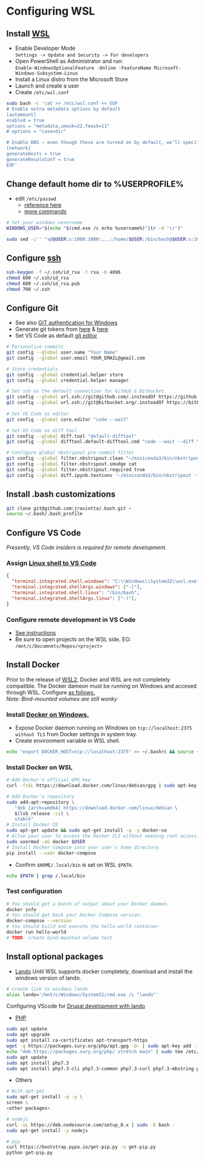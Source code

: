 # Configuring WSL  

## Install [WSL](https://docs.microsoft.com/en-us/windows/wsl/install-win10)  

* Enable Developer Mode  
  `Settings -> Update and Security -> For developers`  
* Open PowerShell as Administrator and run:  
  `Enable-WindowsOptionalFeature -Online -FeatureName Microsoft-Windows-Subsystem-Linux`
* Install a Linux distro from the Microsoft Store  
* Launch and create a user  
* Create `/etc/wsl.conf`  

```bash
sudo bash -c 'cat >> /etc/wsl.conf << EOF
# Enable extra metadata options by default
[automount]
enabled = true
options = "metadata,umask=22,fmask=11"
# options = "case=dir"

# Enable DNS – even though these are turned on by default, we’ll specify here just to be explicit.
[network]
generateHosts = true
generateResolvConf = true
EOF'
```  



## Change default home dir to %USERPROFILE%  

* edit `/etc/passwd`  
  * [reference here](https://brianketelsen.com/going-overboard-with-wsl-metadata/)  
  * [more commands](https://docs.microsoft.com/en-us/windows/wsl/user-support)

```bash
# Set your windows uesername
WINDOWS_USER="$(echo "$(cmd.exe /c echo %username%)"|tr -d '\r')"  

sudo sed -i'' "s@$USER:x:1000:1000:,,,:/home/$USER:/bin/bash@$USER:x:1000:1000:,,,:/mnt/c/$WINDOWS_USER:/bin/bash@g" /etc/passwd
```

## Configure [ssh](https://www.ssh.com/ssh/keygen/)  

```bash
ssh-keygen -f ~/.ssh/id_rsa -t rsa -b 4096
chmod 600 ~/.ssh/id_rsa
chmod 600 ~/.ssh/id_rsa.pub
chmod 700 ~/.ssh
```

## Configure Git

* See also [GIT authentication for Windows](https://github.com/Microsoft/Git-Credential-Manager-for-Windows)  
* Generate git tokens from [here](https://help.github.com/articles/creating-a-personal-access-token-for-the-command-line/) & [here](https://confluence.atlassian.com/bitbucketserver/personal-access-tokens-939515499.html)  
* Set VS Code as default [git editor](https://code.visualstudio.com/docs/editor/versioncontrol#_vs-code-as-git-editor)  

```bash
# Personalize commits
git config --global user.name "Your Name"
git config --global user.email YOUR_EMAIL@gmail.com

# Store credentials
git config --global credential.helper store
git config --global credential.helper manager

# Set ssh as the default connection for GitHub & Bitbucket.
git config --global url.ssh://git@github.com/.insteadOf https://github.com/  
git config --global url.ssh://git@bitbucket.org/.insteadOf https://bitbucket.org/  
  
# Set VS Code as editor
git config --global core.editor "code --wait"

# Set VS Code as diff tool
git config --global diff.tool "default-difftool"
git config --global difftool.default-difftool.cmd "code --wait --diff \$LOCAL \$REMOTE"

# Configure global nbstripout pre-commit filter
git config --global filter.nbstripout.clean "~/miniconda3/bin/nbstripout"
git config --global filter.nbstripout.smudge cat
git config --global filter.nbstripout.required true
git config --global diff.ipynb.textconv '~/miniconda3/bin/nbstripout -t'
```  

## Install .bash customizations

```bash  
git clone git@github.com:jraviotta/.bash.git ~
source ~/.bash/.bash_profile  
```

## Configure VS Code  

*Presently, VS Code insiders is required for remote development.*  

### Assign [Linux shell to VS Code](https://code.visualstudio.com/docs/editor/integrated-terminal#_configuration)  

```json
{  
  "terminal.integrated.shell.windows": "C:\\Windows\\System32\\wsl.exe",
  "terminal.integrated.shellArgs.windows": ["-l"],
  "terminal.integrated.shell.linux": "/bin/bash",
  "terminal.integrated.shellArgs.linux": ["-l"],
}
```

### Configure remote development in VS Code

* [See instructions](https://marketplace.visualstudio.com/items?itemName=ms-vscode-remote.vscode-remote-extensionpack)  
* Be sure to open projects on the WSL side.  EG: `/mnt/c/Documnets/Repos/<project>`  

## Install Docker  

Prior to the release of [WSL2](https://devblogs.microsoft.com/commandline/announcing-wsl-2/), Docker and WSL are not completely compatible. The Docker dameon must be running on Windows and accesed through WSL. Configure [as follows.](https://nickjanetakis.com/blog/setting-up-docker-for-windows-and-wsl-to-work-flawlessly)  
*Note: Bind-mounted volumes are still wonky*

### Install [Docker on Windows.](https://hub.docker.com/editions/community/docker-ce-desktop-windows)

* Expose Docker daemon running on Windows on `tcp://localhost:2375 without TLS` from Docker settings in system tray.
* Create environment variable in WSL shell.

```bash
echo "export DOCKER_HOST=tcp://localhost:2375" >> ~/.bashrc && source ~/.bashrc
```

### Install Docker on WSL

```bash
# Add Docker's official GPG key
curl -fsSL https://download.docker.com/linux/debian/gpg | sudo apt-key add -

# Add Docker's repository
sudo add-apt-repository \
   "deb [arch=amd64] https://download.docker.com/linux/debian \
   $(lsb_release -cs) \
   stable"
# Install Docker CE
sudo apt-get update && sudo apt-get install -q -y docker-ce
# Allow your user to access the Docker CLI without needing root access.
sudo usermod -aG docker $USER
# Install Docker Compose into your user's home directory.
pip install --user docker-compose
```

* Confirm `$HOME/.local/bin` is set on WSL `$PATH`.

```bash
echo $PATH | grep /.local/bin
```

### Test configuration

```bash
# You should get a bunch of output about your Docker daemon.
docker info
# You should get back your Docker Compose version.
docker-compose --version
# You should build and execute the hello-world container
docker run hello-world
# TODO: create bind-mounted volume test

```

## Install optional packages  

* [Lando](https://docs.devwithlando.io/installation/linux.html)
Until WSL supports docker completely, download and install the windows version of lando.

```bash
# create link to windows lando
alias lando='/mnt/c/Windows/System32/cmd.exe /c "lando"'
```

Configuring VScode for [Drupal development with lando](https://docs.devwithlando.io/guides/lando-with-vscode.html)

* [PHP](https://tecadmin.net/install-php-debian-9-stretch/)

```bash
sudo apt update
sudo apt upgrade
sudo apt install ca-certificates apt-transport-https 
wget -q https://packages.sury.org/php/apt.gpg -O- | sudo apt-key add -
echo "deb https://packages.sury.org/php/ stretch main" | sudo tee /etc/apt/sources.list.d/php.list
sudo apt update
sudo apt install php7.3
sudo apt install php7.3-cli php7.3-common php7.3-curl php7.3-mbstring php7.3-mysql php7.3-xml
```

* Others

```bash
# With apt-get
sudo apt-get install -q -y \
screen \
<other packages>

# nodejs
curl -sL https://deb.nodesource.com/setup_8.x | sudo -E bash -
sudo apt-get install -y nodejs

# pip
curl https://bootstrap.pypa.io/get-pip.py -o get-pip.py
python get-pip.py
```
